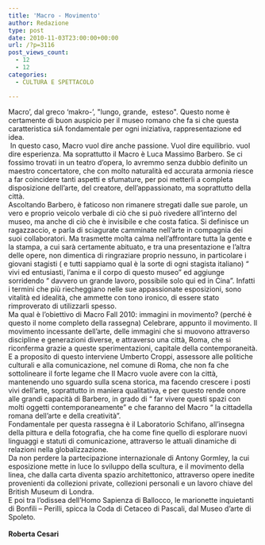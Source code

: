 ```yaml
---
title: 'Macro - Movimento'
author: Redazione
type: post
date: 2010-11-03T23:00:00+00:00
url: /?p=3116
post_views_count:
  - 12
  - 12
categories:
  - CULTURA E SPETTACOLO

---
```

Macro&#8217;, dal greco &#8216;makro&#45;&#8217;, "lungo, grande,&nbsp; esteso". Questo nome &egrave; certamente di buon auspicio per il museo romano che fa si che questa caratteristica siA fondamentale per ogni iniziativa, rappresentazione ed idea.  
&nbsp;In questo caso, Macro vuol dire anche passione. Vuol dire equilibrio. vuol dire esperienza. Ma soprattutto il Macro &egrave; Luca Massimo Barbero. Se ci fossimo trovati in un teatro d&rsquo;opera, lo avremmo senza dubbio definito un maestro concertatore, che con molto naturalit&agrave; ed accurata armonia riesce a far coincidere tanti aspetti e sfumature, per poi metterli a completa disposizione dell&rsquo;arte, del creatore, dell&rsquo;appassionato, ma soprattutto della citt&agrave;.  
Ascoltando Barbero, &egrave; faticoso non rimanere stregati dalle sue parole, un vero e proprio veicolo verbale di ci&ograve; che si pu&ograve; rivedere all&rsquo;interno del museo, ma anche di ci&ograve; che &egrave; invisibile e che costa fatica. Si definisce un ragazzaccio, e parla di sciagurate camminate nell&rsquo;arte in compagnia dei suoi collaboratori. Ma trasmette molta calma nell&rsquo;affrontare tutta la gente e la stampa, a cui sar&agrave; certamente abituato, e tra una presentazione e l&rsquo;altra delle opere, non dimentica di ringraziare proprio nessuno, in particolare i giovani stagisti ( e tutti sappiamo qual &egrave; la sorte di ogni stagista italiano) &ldquo; vivi ed entusiasti, l&rsquo;anima e il corpo di questo museo&rdquo; ed aggiunge sorridendo &ldquo; davvero un grande lavoro, possibile solo qui ed in Cina&rdquo;. Infatti i termini che pi&ugrave; riecheggiano nelle sue appassionate esposizioni, sono vitalit&agrave; ed idealit&agrave;, che ammette con tono ironico, di essere stato rimproverato di utilizzarli spesso.  
Ma qual &egrave; l&rsquo;obiettivo di Macro Fall 2010: immagini in movimento? (perch&eacute; &egrave; questo il nome completo della rassegna) Celebrare, appunto il movimento. Il movimento incessante dell&rsquo;arte, delle immagini che si muovono attraverso discipline e generazioni diverse, e attraverso una citt&agrave;, Roma, che si riconferma grazie a queste sperimentazioni, capitale della contemporaneit&agrave;. E a proposito di questo interviene Umberto Croppi, assessore alle politiche culturali e alla comunicazione, nel comune di Roma, che non fa che sottolineare il forte legame che Il Macro vuole avere con la citt&agrave;, mantenendo uno sguardo sulla scena storica, ma facendo crescere i posti vivi dell&rsquo;arte, soprattutto in maniera qualitativa, e per questo rende onore alle grandi capacit&agrave; di Barbero, in grado di &ldquo; far vivere questi spazi con molti oggetti contemporaneamente&rdquo; e che faranno del Macro &ldquo; la cittadella romana dell&rsquo;arte e della creativit&agrave;&rdquo;.  
Fondamentale per questa rassegna &egrave; il Laboratorio Schifano, all&rsquo;insegna della pittura e della fotografia, che ha come fine quello di esplorare nuovi linguaggi e statuti di comunicazione, attraverso le attuali dinamiche di relazioni nella globalizzazione.  
Da non perdere la partecipazione internazionale di Antony Gormley, la cui esposizione mette in luce lo sviluppo della scultura, e il movimento della linea, che dalla carta diventa spazio architettonico, attraverso opere inedite provenienti da collezioni private, collezioni personali e un lavoro chiave del British Museum di Londra.  
E poi tra l&rsquo;odissea dell&rsquo;Homo Sapienza di Ballocco, le marionette inquietanti di Bonfili &ndash; Perilli, spicca la Coda di Cetaceo di Pascali, dal Museo d&rsquo;arte di Spoleto.  
&nbsp;  
**Roberta Cesari**